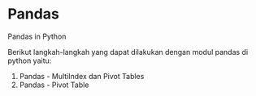 # Pandas
Pandas in Python 

Berikut langkah-langkah yang dapat dilakukan dengan modul pandas di python yaitu:
1. Pandas - MultiIndex dan Pivot Tables
2. Pandas - Pivot Table
